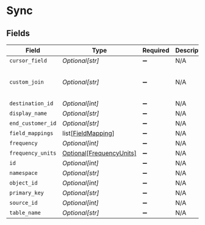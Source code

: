 # Sync


## Fields

| Field                                                                                          | Type                                                                                           | Required                                                                                       | Description                                                                                    | Example                                                                                        |
| ---------------------------------------------------------------------------------------------- | ---------------------------------------------------------------------------------------------- | ---------------------------------------------------------------------------------------------- | ---------------------------------------------------------------------------------------------- | ---------------------------------------------------------------------------------------------- |
| `cursor_field`                                                                                 | *Optional[str]*                                                                                | :heavy_minus_sign:                                                                             | N/A                                                                                            | updated_at                                                                                     |
| `custom_join`                                                                                  | *Optional[str]*                                                                                | :heavy_minus_sign:                                                                             | N/A                                                                                            | select * from events join additional_properties on events.id = additional_properties.event_id; |
| `destination_id`                                                                               | *Optional[int]*                                                                                | :heavy_minus_sign:                                                                             | N/A                                                                                            | 2                                                                                              |
| `display_name`                                                                                 | *Optional[str]*                                                                                | :heavy_minus_sign:                                                                             | N/A                                                                                            | Event Sync                                                                                     |
| `end_customer_id`                                                                              | *Optional[str]*                                                                                | :heavy_minus_sign:                                                                             | N/A                                                                                            | abc123                                                                                         |
| `field_mappings`                                                                               | list[[FieldMapping](../../models/shared/fieldmapping.md)]                                      | :heavy_minus_sign:                                                                             | N/A                                                                                            |                                                                                                |
| `frequency`                                                                                    | *Optional[int]*                                                                                | :heavy_minus_sign:                                                                             | N/A                                                                                            |                                                                                                |
| `frequency_units`                                                                              | [Optional[FrequencyUnits]](../../models/shared/frequencyunits.md)                              | :heavy_minus_sign:                                                                             | N/A                                                                                            |                                                                                                |
| `id`                                                                                           | *Optional[int]*                                                                                | :heavy_minus_sign:                                                                             | N/A                                                                                            | 10                                                                                             |
| `namespace`                                                                                    | *Optional[str]*                                                                                | :heavy_minus_sign:                                                                             | N/A                                                                                            | end_customer_bigquery_dataset                                                                  |
| `object_id`                                                                                    | *Optional[int]*                                                                                | :heavy_minus_sign:                                                                             | N/A                                                                                            | 3                                                                                              |
| `primary_key`                                                                                  | *Optional[str]*                                                                                | :heavy_minus_sign:                                                                             | N/A                                                                                            | event_id                                                                                       |
| `source_id`                                                                                    | *Optional[int]*                                                                                | :heavy_minus_sign:                                                                             | N/A                                                                                            | 1                                                                                              |
| `table_name`                                                                                   | *Optional[str]*                                                                                | :heavy_minus_sign:                                                                             | N/A                                                                                            | end_customer_events                                                                            |